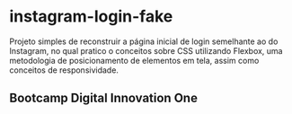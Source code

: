 # instagram-login-fake
Projeto simples de reconstruir a página inicial de login semelhante ao do Instagram, no qual pratico o conceitos sobre CSS utilizando Flexbox, uma metodologia de posicionamento de elementos em tela, assim como conceitos de responsividade.
## Bootcamp Digital Innovation One 
